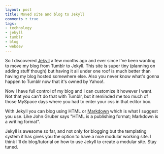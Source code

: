 ```yaml
---
layout: post
title: Moved site and blog to Jekyll
comments : true
tags:
- technology
- jekyll
- tumblr
- blog
- webdev
---
```


So I discovered [Jekyll](http://jekyllrb.com/) a few months ago and ever since I've been wanting to move my blog from Tumblr to Jekyll. This site is super tiny (planning on adding stuff though) but having it all under one roof is much better than having my blog hosted somewhere else. Also you never know what's gonna happen to Tumblr now that it's owned by Yahoo!. 

Now I have full control of my blog and I can customize it however I want. Not that you can't do that with Tumblr, but it reminded me too much of those MySpace days where you had to enter your css in that editor box.

With Jekyll you can blog using HTML or [Markdown](http://daringfireball.net/projects/markdown/) which is what I suggest you use. Like John Gruber says "HTML is a publishing format; Markdown is a writing format".

Jekyll is awesome so far, and not only for blogging but the templating system it has gives you the option to have a nice modular working site. I think I'll do blog/tutorial on how to use Jekyll to create a modular site. Stay tuned.